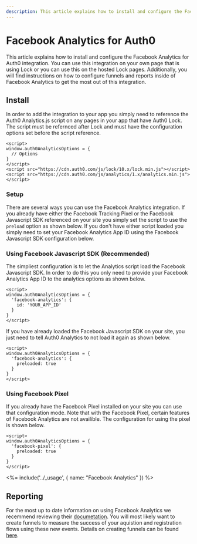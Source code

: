 ```yaml
---
description: This article explains how to install and configure the Facebook Analytics for Auth0 integration.
---
```


# Facebook Analytics for Auth0

This article explains how to install and configure the Facebook Analytics for Auth0 integration. You can use this integration on your own page that is using Lock or you can use this on the hosted Lock pages. Additionally, you will find instructions on how to configure funnels and reports inside of Facebook Analytics to get the most out of this integration.


## Install
In order to add the integration to your app you simply need to reference the Auth0 Analytics.js script on any pages in your app that have Auth0 Lock. The script must be refernced after Lock and must have the configuration options set before the script reference.

```
<script>
window.auth0AnalyticsOptions = {
  // Options
}
</script>
<script src="https://cdn.auth0.com/js/lock/10.x/lock.min.js"></script>
<script src="https://cdn.auth0.com/js/analytics/1.x/analytics.min.js"></script>
```

### Setup
There are several ways you can use the Facebook Analytics integration. If you already have either the Facebook Tracking Pixel or the Facebook Javascript SDK referenced on your site you simply set the script to use the `preload` option as shown below. If you don't have either script loaded you simply need to set your Facebook Analytics App ID using the Facebook Javascript SDK configuration below.

### Using Facebook Javascript SDK (Recommended)

The simpliest configuration is to let the Analytics script load the Facebook Javascript SDK. In order to do this you only need to provide your Facebook Analytics App ID to the analytics options as shown below.

```
<script>
window.auth0AnalyticsOptions = {
  'facebook-analytics': {
    id: 'YOUR_APP_ID'
  }
}
</script>
```

If you have already loaded the Facebook Javascript SDK on your site, you just need to tell Auth0 Analytics to not load it again as shown below.

```
<script>
window.auth0AnalyticsOptions = {
  'facebook-analytics': {
    preloaded: true
  }
}
</script>
```

### Using Facebook Pixel
If you already have the Facebook Pixel installed on your site you can use that configuration mode. Note that with the Facebook Pixel, certain features of Facebook Analytics are not availible. The configuration for using the pixel is shown below.

```
<script>
window.auth0AnalyticsOptions = {
  'facebook-pixel': {
    preloaded: true
  }
}
</script>
```

<%= include('../_usage', { name: "Facebook Analytics" }) %>

## Reporting
For the most up to date information on using Facebook Analytics we recemmend reviewing their [documetation](https://www.facebook.com/help/analytics/1710582659188030). You will most likely want to create funnels to measure the success of your aquistion and registration flows using these new events. Details on creating funnels can be found [here](https://www.facebook.com/help/analytics/935921203105136).
